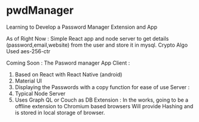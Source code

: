 # pwdManager
Learning to Develop a Password Manager Extension and App

As of Right Now :
Simple React app and node server to get details (password,email,website) from the user and store it in mysql.
Crypto Algo Used aes-256-ctr

Coming Soon :
The Pasword manager App 
Client : 
  1) Based on React with React Native (android)
  2) Material UI
  3) Displaying the Passwords with a copy function for ease of use
Server :
  1) Typical Node Server
  2) Uses Graph QL or Couch as DB
Extension :
In the works, going to be a offline extension to Chromium based browsers
Will provide Hashing and is stored in local storage of browser.